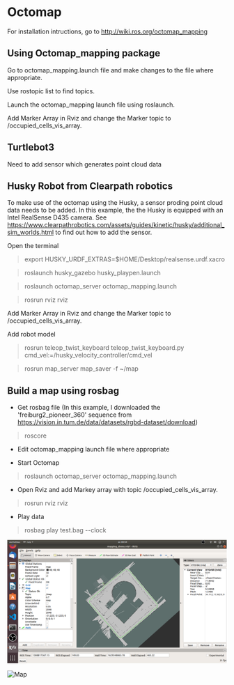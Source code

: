 # Octomap

For installation intructions, go to http://wiki.ros.org/octomap_mapping

## Using Octomap_mapping package

Go to octomap_mapping.launch file and make changes to the file where appropriate.

Use rostopic list to find topics.

Launch the octomap_mapping launch file using roslaunch.

Add Marker Array in Rviz and change the Marker topic to /occupied_cells_vis_array.

## Turtlebot3

Need to add sensor which generates point cloud data

## Husky Robot from Clearpath robotics

To make use of the octomap using the Husky, a sensor proding point cloud data needs to be added. In this example, the the Husky is equipped with an Intel RealSense D435 camera. See https://www.clearpathrobotics.com/assets/guides/kinetic/husky/additional_sim_worlds.html to find out how to add the sensor. 

Open the terminal

> export HUSKY_URDF_EXTRAS=$HOME/Desktop/realsense.urdf.xacro

> roslaunch husky_gazebo husky_playpen.launch

> roslaunch octomap_server octomap_mapping.launch

> rosrun rviz rviz

Add Marker Array in Rviz and change the Marker topic to /occupied_cells_vis_array.

Add robot model 

> rosrun teleop_twist_keyboard teleop_twist_keyboard.py cmd_vel:=/husky_velocity_controller/cmd_vel

> rosrun map_server map_saver -f ~/map

## Build a map using rosbag

- Get rosbag file (In this example, I downloaded the 'freiburg2_pioneer_360' sequence from https://vision.in.tum.de/data/datasets/rgbd-dataset/download)

> roscore

- Edit octomap_mapping launch file where appropriate

- Start Octomap

> roslaunch octomap_server octomap_mapping.launch

- Open Rviz and add Markey array with topic /occupied_cells_vis_array.

> rosrun rviz rviz

- Play data

> rosbag play test.bag  --clock

![Rviz](https://github.com/dhunnyzaheer/Hector-SLAM/blob/main/images/rviz_hector_rosbag.png)

![Map](https://github.com/dhunnyzaheer/Hector-SLAM/blob/main/images/map.pgm)